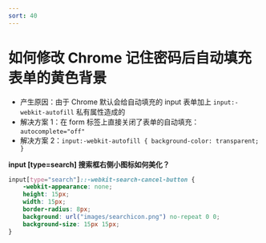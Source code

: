 ```yaml
---
sort: 40
---
```


# 如何修改 Chrome 记住密码后自动填充表单的黄色背景

- 产生原因：由于 Chrome 默认会给自动填充的 input 表单加上 `input:-webkit-autofill` 私有属性造成的
- 解决方案 1：在 form 标签上直接关闭了表单的自动填充：`autocomplete="off"`
- 解决方案 2：`input:-webkit-autofill { background-color: transparent; }`

**input [type=search] 搜索框右侧小图标如何美化？**

```css
input[type="search"]::-webkit-search-cancel-button {
	-webkit-appearance: none;
	height: 15px;
	width: 15px;
	border-radius: 8px;
	background: url("images/searchicon.png") no-repeat 0 0;
	background-size: 15px 15px;
}
```
